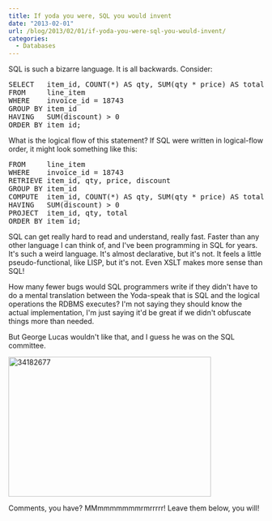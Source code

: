 ```yaml
---
title: If yoda you were, SQL you would invent
date: "2013-02-01"
url: /blog/2013/02/01/if-yoda-you-were-sql-you-would-invent/
categories:
  - Databases
---
```

SQL is such a bizarre language. It is all backwards. Consider:

<pre>SELECT   item_id, COUNT(*) AS qty, SUM(qty * price) AS total
FROM     line_item
WHERE    invoice_id = 18743
GROUP BY item_id
HAVING   SUM(discount) > 0
ORDER BY item_id;</pre>

What is the logical flow of this statement? If SQL were written in logical-flow order, it might look something like this:

<pre>
FROM     line_item
WHERE    invoice_id = 18743
RETRIEVE item_id, qty, price, discount
GROUP BY item_id
COMPUTE  item_id, COUNT(*) AS qty, SUM(qty * price) AS total, SUM(discount)
HAVING   SUM(discount) > 0
PROJECT  item_id, qty, total
ORDER BY item_id;</pre>

SQL can get really hard to read and understand, really fast. Faster than any other language I can think of, and I've been programming in SQL for years. It's such a weird language. It's almost declarative, but it's not. It feels a little pseudo-functional, like LISP, but it's not. Even XSLT makes more sense than SQL!

How many fewer bugs would SQL programmers write if they didn't have to do a mental translation between the Yoda-speak that is SQL and the logical operations the RDBMS executes? I'm not saying they should know the actual implementation, I'm just saying it'd be great if we didn't obfuscate things more than needed.

But George Lucas wouldn't like that, and I guess he was on the SQL committee.

<img src="/media/2013/02/34182677.jpg" alt="34182677" width="400" height="276" class="aligncenter size-full wp-image-3042" />

Comments, you have? MMmmmmmmmrmrrrrr! Leave them below, you will!



